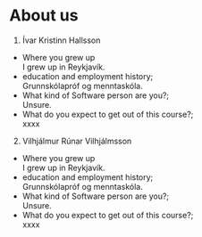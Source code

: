 # About us
1. Ívar Kristinn Hallsson  
  * Where you grew up  
  I grew up in Reykjavík.  
  * education and employment history;  
  Grunnskólapróf og menntaskóla.  
  * What kind of Software person are you?;  
  Unsure.  
  * What do you expect to get out of this course?;  
  xxxx  
2. Vilhjálmur Rúnar Vilhjálmsson  
  * Where you grew up  
  I grew up in Reykjavík.  
  * education and employment history;  
  Grunnskólapróf og menntaskóla.  
  * What kind of Software person are you?;  
  Unsure.  
  * What do you expect to get out of this course?;  
  xxxx  